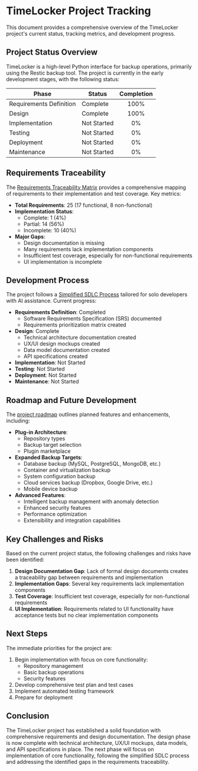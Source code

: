 # TimeLocker Project Tracking

This document provides a comprehensive overview of the TimeLocker project's current status, tracking metrics, and development progress.

## Project Status Overview

TimeLocker is a high-level Python interface for backup operations, primarily using the Restic backup tool. The project is currently in the early development
stages, with the following status:

| Phase                   | Status      | Completion |
|-------------------------|-------------|:----------:|
| Requirements Definition | Complete    |    100%    |
| Design                  | Complete    |    100%    |
| Implementation          | Not Started |     0%     |
| Testing                 | Not Started |     0%     |
| Deployment              | Not Started |     0%     |
| Maintenance             | Not Started |     0%     |

## Requirements Traceability

The [Requirements Traceability Matrix](../A-traceability/requirements-traceability-matrix.md) provides a comprehensive mapping of requirements to their
implementation and test
coverage. Key metrics:

- **Total Requirements**: 25 (17 functional, 8 non-functional)
- **Implementation Status**:
    - Complete: 1 (4%)
    - Partial: 14 (56%)
    - Incomplete: 10 (40%)
- **Major Gaps**:
    - Design documentation is missing
    - Many requirements lack implementation components
    - Insufficient test coverage, especially for non-functional requirements
    - UI implementation is incomplete

## Development Process

The project follows a [Simplified SDLC Process](../guidelines/simplified-sdlc-process.md) tailored for solo developers with AI assistance. Current progress:

- **Requirements Definition**: Completed
    - Software Requirements Specification (SRS) documented
    - Requirements prioritization matrix created
- **Design**: Complete
    - Technical architecture documentation created
    - UX/UI design mockups created
    - Data model documentation created
    - API specifications created
- **Implementation**: Not Started
- **Testing**: Not Started
- **Deployment**: Not Started
- **Maintenance**: Not Started

## Roadmap and Future Development

The [project roadmap](roadmap.md) outlines planned features and enhancements, including:

- **Plug-in Architecture**:
    - Repository types
    - Backup target selection
    - Plugin marketplace
- **Expanded Backup Targets**:
    - Database backup (MySQL, PostgreSQL, MongoDB, etc.)
    - Container and virtualization backup
    - System configuration backup
    - Cloud services backup (Dropbox, Google Drive, etc.)
    - Mobile device backup
- **Advanced Features**:
    - Intelligent backup management with anomaly detection
    - Enhanced security features
    - Performance optimization
    - Extensibility and integration capabilities

## Key Challenges and Risks

Based on the current project status, the following challenges and risks have been identified:

1. **Design Documentation Gap**: Lack of formal design documents creates a traceability gap between requirements and implementation
2. **Implementation Gaps**: Several key requirements lack implementation components
3. **Test Coverage**: Insufficient test coverage, especially for non-functional requirements
4. **UI Implementation**: Requirements related to UI functionality have acceptance tests but no clear implementation components

## Next Steps

The immediate priorities for the project are:

1. Begin implementation with focus on core functionality:
    - Repository management
    - Basic backup operations
    - Security features
2. Develop comprehensive test plan and test cases
3. Implement automated testing framework
4. Prepare for deployment

## Conclusion

The TimeLocker project has established a solid foundation with comprehensive requirements and design documentation. The design phase is now complete with
technical architecture, UX/UI mockups, data models, and API specifications in place. The next phase will focus on implementation of core functionality,
following the simplified SDLC process and addressing the identified gaps in the requirements traceability.
